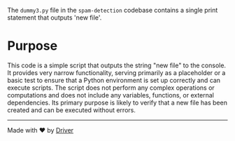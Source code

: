 <!--------------------------------------------------------------------------------->
<!-- IMPORTANT: This file is auto-generated by Driver (https://driver.ai). -------->
<!-- Manual edits may be overwritten on future commits. --------------------------->
<!--------------------------------------------------------------------------------->

The `dummy3.py` file in the `spam-detection` codebase contains a single print statement that outputs 'new file'.

# Purpose
This code is a simple script that outputs the string "new file" to the console. It provides very narrow functionality, serving primarily as a placeholder or a basic test to ensure that a Python environment is set up correctly and can execute scripts. The script does not perform any complex operations or computations and does not include any variables, functions, or external dependencies. Its primary purpose is likely to verify that a new file has been created and can be executed without errors.

---
Made with ❤️ by [Driver](https://www.driver.ai/)